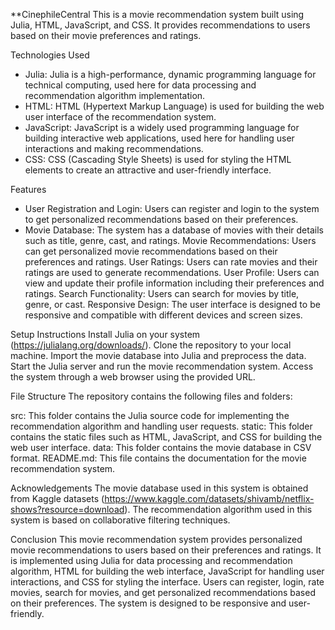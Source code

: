 **CinephileCentral
This is a movie recommendation system built using Julia, HTML, JavaScript, and CSS. It provides recommendations to users based on their movie preferences and ratings.

Technologies Used
* Julia: Julia is a high-performance, dynamic programming language for technical computing, used here for data processing and recommendation algorithm implementation.
* HTML: HTML (Hypertext Markup Language) is used for building the web user interface of the recommendation system.
* JavaScript: JavaScript is a widely used programming language for building interactive web applications, used here for handling user interactions and making recommendations.
* CSS: CSS (Cascading Style Sheets) is used for styling the HTML elements to create an attractive and user-friendly interface.

Features
- User Registration and Login: Users can register and login to the system to get personalized recommendations based on their preferences.
- Movie Database: The system has a database of movies with their details such as title, genre, cast, and ratings.
Movie Recommendations: Users can get personalized movie recommendations based on their preferences and ratings.
User Ratings: Users can rate movies and their ratings are used to generate recommendations.
User Profile: Users can view and update their profile information including their preferences and ratings.
Search Functionality: Users can search for movies by title, genre, or cast.
Responsive Design: The user interface is designed to be responsive and compatible with different devices and screen sizes.

Setup Instructions
Install Julia on your system (https://julialang.org/downloads/).
Clone the repository to your local machine.
Import the movie database into Julia and preprocess the data.
Start the Julia server and run the movie recommendation system.
Access the system through a web browser using the provided URL.

File Structure
The repository contains the following files and folders:

src: This folder contains the Julia source code for implementing the recommendation algorithm and handling user requests.
static: This folder contains the static files such as HTML, JavaScript, and CSS for building the web user interface.
data: This folder contains the movie database in CSV format.
README.md: This file contains the documentation for the movie recommendation system.

Acknowledgements
The movie database used in this system is obtained from Kaggle datasets (https://www.kaggle.com/datasets/shivamb/netflix-shows?resource=download). The recommendation algorithm used in this system is based on collaborative filtering techniques.

Conclusion
This movie recommendation system provides personalized movie recommendations to users based on their preferences and ratings. It is implemented using Julia for data processing and recommendation algorithm, HTML for building the web interface, JavaScript for handling user interactions, and CSS for styling the interface. Users can register, login, rate movies, search for movies, and get personalized recommendations based on their preferences. The system is designed to be responsive and user-friendly.
